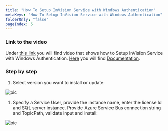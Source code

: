 ```yaml
---
title: "How To Setup InVision Service with Windows Authentication"
metaKeys: "How To Setup InVision Service with Windows Authentication"
folderOnly: "false"
pageIndex: 5
---
```



### Link to the video

Under [this link](https://profitbasedocs.blob.core.windows.net/videos/Installation%20and%20Setup%20-%20Invision%204%20Service%20with%20Windows%20Authentication.mp4) you will find video that shows how to Setup InVision Service with Windows Authentication. [Here](../installation.md) you will find [Documentation](../installation.md).
<br/>


### Step by step


1. Select version you want to install or update:

![pic](https://profitbasedocs.blob.core.windows.net/images/HTwinAut%20(1).png)

1. Specify a Service User, provide the instance name, enter the license Id and SQL server instance. Provide Azure Service Bus connection string and TopicPath, validate input and install:

![pic](https://profitbasedocs.blob.core.windows.net/images/HTwinAut%20(2).png)


